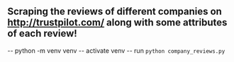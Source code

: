 ## Scraping the reviews of different companies on http://trustpilot.com/ along with some attributes of each review!

-- python -m venv venv
-- activate venv
-- run `python company_reviews.py`
